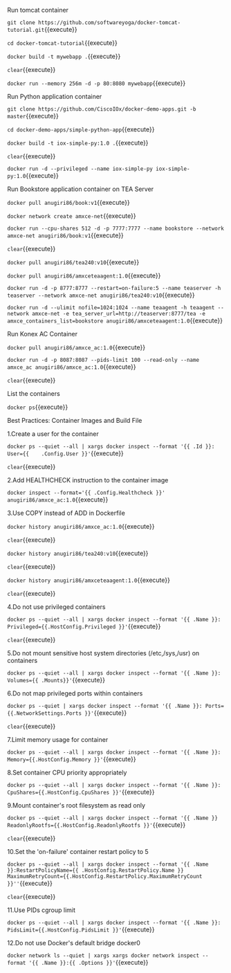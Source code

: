 Run tomcat container

`git clone https://github.com/softwareyoga/docker-tomcat-tutorial.git`{{execute}} 

`cd docker-tomcat-tutorial`{{execute}} 

`docker build -t mywebapp .`{{execute}} 

`clear`{{execute}}

`docker run --memory 256m -d -p 80:8080 mywebapp`{{execute}}

Run Python application container

`git clone https://github.com/CiscoIOx/docker-demo-apps.git -b master`{{execute}} 

`cd docker-demo-apps/simple-python-app`{{execute}} 

`docker build -t iox-simple-py:1.0 .`{{execute}} 

`clear`{{execute}}

`docker run -d --privileged --name iox-simple-py iox-simple-py:1.0`{{execute}}

Run Bookstore application container on TEA Server

`docker pull anugiri86/book:v1`{{execute}} 

`docker network create amxce-net`{{execute}} 

`docker run --cpu-shares 512 -d -p 7777:7777 --name bookstore --network amxce-net anugiri86/book:v1`{{execute}} 

`clear`{{execute}}

`docker pull anugiri86/tea240:v10`{{execute}} 

`docker pull anugiri86/amxceteaagent:1.0`{{execute}} 

`docker run -d -p 8777:8777 --restart=on-failure:5 --name teaserver -h teaserver --network amxce-net anugiri86/tea240:v10`{{execute}} 

`docker run -d --ulimit nofile=1024:1024 --name teaagent -h teaagent --network amxce-net -e tea_server_url=http://teaserver:8777/tea -e amxce_containers_list=bookstore anugiri86/amxceteaagent:1.0`{{execute}} 

Run Konex AC Container

`docker pull anugiri86/amxce_ac:1.0`{{execute}} 

`docker run -d -p 8087:8087 --pids-limit 100 --read-only --name amxce_ac anugiri86/amxce_ac:1.0`{{execute}}

`clear`{{execute}}

List the containers

`docker ps`{{execute}}

Best Practices: Container Images and Build File 

1.Create a user for the container

`docker ps --quiet --all | xargs docker inspect --format '{{ .Id }}: User={{	.Config.User }}'`{{execute}}

`clear`{{execute}}

2.Add HEALTHCHECK instruction to the container image

`docker inspect --format='{{ .Config.Healthcheck }}' anugiri86/amxce_ac:1.0`{{execute}}

3.Use COPY instead of ADD in Dockerfile

`docker history anugiri86/amxce_ac:1.0`{{execute}}

`clear`{{execute}}

`docker history anugiri86/tea240:v10`{{execute}}

`clear`{{execute}}

`docker history anugiri86/amxceteaagent:1.0`{{execute}}

`clear`{{execute}}

4.Do not use privileged containers

`docker ps --quiet --all | xargs docker inspect --format '{{ .Name }}: Privileged={{.HostConfig.Privileged }}'`{{execute}}

`clear`{{execute}}

5.Do not mount sensitive host system directories (/etc,/sys,/usr) on containers 

`docker ps --quiet --all | xargs docker inspect --format '{{ .Name }}: Volumes={{ .Mounts}}'`{{execute}}

6.Do not map privileged ports within containers

`docker ps --quiet | xargs docker inspect --format '{{ .Name }}: Ports={{.NetworkSettings.Ports }}'`{{execute}}

`clear`{{execute}}

7.Limit memory usage for container

`docker ps --quiet --all | xargs docker inspect --format '{{ .Name }}: Memory={{.HostConfig.Memory }}'`{{execute}}

8.Set container CPU priority appropriately

`docker ps --quiet --all | xargs docker inspect --format '{{ .Name }}: CpuShares={{.HostConfig.CpuShares }}'`{{execute}}

9.Mount container's root filesystem as read only

`docker ps --quiet --all | xargs docker inspect --format '{{ .Name }} ReadonlyRootfs={{.HostConfig.ReadonlyRootfs }}'`{{execute}}

`clear`{{execute}}

10.Set the 'on-failure' container restart policy to 5

`docker ps --quiet --all | xargs docker inspect --format '{{ .Name }}:RestartPolicyName={{ .HostConfig.RestartPolicy.Name }} MaximumRetryCount={{.HostConfig.RestartPolicy.MaximumRetryCount }}''`{{execute}}

`clear`{{execute}}

11.Use PIDs cgroup limit

`docker ps --quiet --all | xargs docker inspect --format '{{ .Name }}: PidsLimit={{.HostConfig.PidsLimit }}'`{{execute}}

12.Do not use Docker's default bridge docker0

`docker network ls --quiet | xargs xargs docker network inspect --format '{{ .Name }}:{{ .Options }}'`{{execute}}



